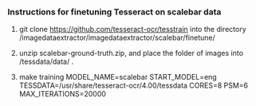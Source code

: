 ### Instructions for finetuning Tesseract on scalebar data

1. git clone https://github.com/tesseract-ocr/tesstrain into the directory /imagedataextractor/imagedataextractor/scalebar/finetune/

2. unzip scalebar-ground-truth.zip, and place the folder of images into /tessdata/data/ .

3. make training MODEL_NAME=scalebar START_MODEL=eng TESSDATA=/usr/share/tesseract-ocr/4.00/tessdata CORES=8 PSM=6 MAX_ITERATIONS=20000